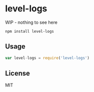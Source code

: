 # level-logs

WIP - nothing to see here

```
npm install level-logs
```

## Usage

``` js
var level-logs = require('level-logs')
```

## License

MIT
